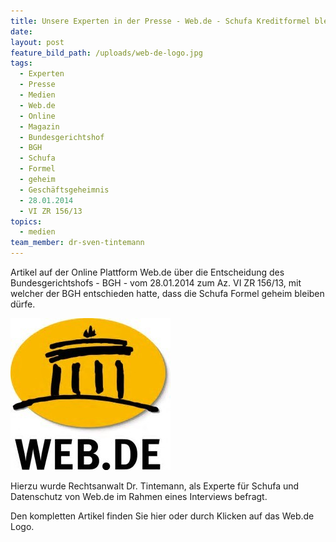 ```yaml
---
title: Unsere Experten in der Presse - Web.de - Schufa Kreditformel bleibt geheim
date:
layout: post
feature_bild_path: /uploads/web-de-logo.jpg
tags:
  - Experten
  - Presse
  - Medien
  - Web.de
  - Online
  - Magazin
  - Bundesgerichtshof
  - BGH
  - Schufa
  - Formel
  - geheim
  - Geschäftsgeheimnis
  - 28.01.2014
  - VI ZR 156/13
topics:
  - medien
team_member: dr-sven-tintemann
---
```



Artikel auf der Online Plattform Web.de &uuml;ber die Entscheidung des Bundesgerichtshofs - BGH - vom 28.01.2014 zum Az. VI ZR 156/13, mit welcher der BGH entschieden hatte, dass die Schufa Formel geheim bleiben d&uuml;rfe.

[![Web.de Logo - Fremde Marke](/uploads/versions/web-de-logo---x----256-243x---.jpg)](http://web.de/magazine/finanzen/wirtschaft/18560738-schufa-kreditformel-bleibt-geheim.html#.hero.Schufa:%20Hier%20blickt%20keiner%20durch.753.576)

Hierzu wurde Rechtsanwalt Dr. Tintemann, als Experte f&uuml;r Schufa und Datenschutz von Web.de im Rahmen eines Interviews befragt.

Den kompletten Artikel finden Sie hier oder durch Klicken auf das Web.de Logo.